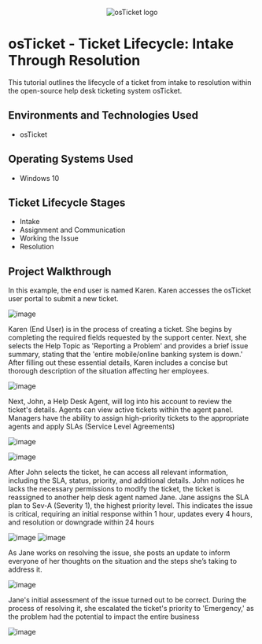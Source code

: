 <p align="center">
<img src="https://i.imgur.com/Clzj7Xs.png" alt="osTicket logo"/>
</p>

<h1>osTicket - Ticket Lifecycle: Intake Through Resolution</h1>
This tutorial outlines the lifecycle of a ticket from intake to resolution within the open-source help desk ticketing system osTicket.<br />



<h2>Environments and Technologies Used</h2>

- osTicket

<h2>Operating Systems Used </h2>

- Windows 10</b> 

<h2>Ticket Lifecycle Stages</h2>

- Intake
- Assignment and Communication
- Working the Issue
- Resolution


<h2>Project Walkthrough</h2>

<p>In this example, the end user is named Karen. Karen accesses the osTicket user portal to submit a new ticket.</p>
  
![image](https://imgur.com/AW18ndQ.png)


<p>
Karen (End User) is in the process of creating a ticket. She begins by completing the required fields requested by the support center. Next, she selects the Help Topic as 'Reporting a Problem' and provides a brief issue summary, stating that the 'entire mobile/online banking system is down.' After filling out these essential details, Karen includes a concise but thorough description of the situation affecting her employees.
</p>
  
![image](https://github.com/user-attachments/assets/0e500aec-3656-4307-a946-bd0b6330f502)


<p>Next, John, a Help Desk Agent, will log into his account to review the ticket's details. Agents can view active tickets within the agent panel. Managers have the ability to assign high-priority tickets to the appropriate agents and apply SLAs (Service Level Agreements)</p>

![image](https://github.com/user-attachments/assets/2e3aafb1-9ef0-474e-92dc-7c3f20662f6c)

![image](https://github.com/user-attachments/assets/6e142631-e2f5-4491-bbe8-2bad28309362)


<p>After John selects the ticket, he can access all relevant information, including the SLA, status, priority, and additional details. John notices he lacks the necessary permissions to modify the ticket, the ticket is reassigned to another help desk agent named Jane. Jane assigns the SLA plan to Sev-A (Severity 1), the highest priority level. This indicates the issue is critical, requiring an initial response within 1 hour, updates every 4 hours, and resolution or downgrade within 24 hours</p>

![image](https://github.com/user-attachments/assets/20b94c38-7ea5-46a5-8eca-a12f57cdf009)
![image](https://github.com/user-attachments/assets/ecc3f88a-6e63-4613-9e3f-6daa48ae2464)

<p>As Jane works on resolving the issue, she posts an update to inform everyone of her thoughts on the situation and the steps she’s taking to address it.</p>

![image](https://github.com/user-attachments/assets/c0a83312-822b-4929-93ed-3c969f19d7b1)


<p>Jane's initial assessment of the issue turned out to be correct. During the process of resolving it, she escalated the ticket's priority to 'Emergency,' as the problem had the potential to impact the entire business</p>

![image](https://github.com/user-attachments/assets/a782d174-d41a-474e-bd25-24b6b7501896)
